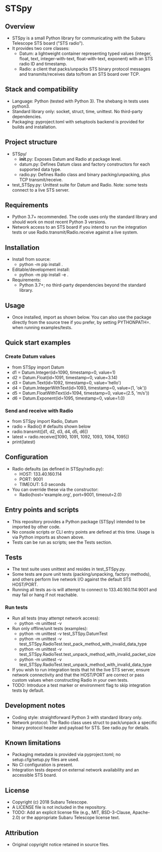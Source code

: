 # STSpy

## Overview
- STSpy is a small Python library for communicating with the Subaru Telescope STS board ("STS radio").
- It provides two core classes:
  - Datum: a lightweight container representing typed values (integer, float, text, integer-with-text, float-with-text, exponent) with an STS radio ID and timestamp.
  - Radio: a client that packs/unpacks STS binary protocol messages and transmits/receives data to/from an STS board over TCP.

## Stack and compatibility
- Language: Python (tested with Python 3). The shebang in tests uses python3.
- Standard library only: socket, struct, time, unittest. No third-party dependencies.
- Packaging: pyproject.toml with setuptools backend is provided for builds and installation.

## Project structure
- STSpy/
  - __init__.py: Exposes Datum and Radio at package level.
  - datum.py: Defines Datum class and factory constructors for each supported data type.
  - radio.py: Defines Radio class and binary packing/unpacking, plus TCP transmit/receive.
- test_STSpy.py: Unittest suite for Datum and Radio. Note: some tests connect to a live STS server.

## Requirements
- Python 3.7+ recommended. The code uses only the standard library and should work on most recent Python 3 versions.
- Network access to an STS board if you intend to run the integration tests or use Radio.transmit/Radio.receive against a live system.

## Installation
- Install from source:
  - python -m pip install .
- Editable/development install:
  - python -m pip install -e .
- Requirements:
  - Python 3.7+; no third-party dependencies beyond the standard library.

## Usage
- Once installed, import as shown below. You can also use the package directly from the source tree if you prefer, by setting PYTHONPATH=. when running examples/tests.

## Quick start examples
### Create Datum values
- from STSpy import Datum
- d1 = Datum.Integer(id=1090, timestamp=0, value=1)
- d2 = Datum.Float(id=1091, timestamp=0, value=3.14)
- d3 = Datum.Text(id=1092, timestamp=0, value='hello')
- d4 = Datum.IntegerWithText(id=1093, timestamp=0, value=(1, 'ok'))
- d5 = Datum.FloatWithText(id=1094, timestamp=0, value=(2.5, 'm/s'))
- d6 = Datum.Exponent(id=1095, timestamp=0, value=1.0)

### Send and receive with Radio
- from STSpy import Radio, Datum
- radio = Radio()  # defaults shown below
- radio.transmit([d1, d2, d3, d4, d5, d6])
- latest = radio.receive([1090, 1091, 1092, 1093, 1094, 1095])
- print(latest)

## Configuration
- Radio defaults (as defined in STSpy/radio.py):
  - HOST: 133.40.160.114
  - PORT: 9001
  - TIMEOUT: 5.0 seconds
- You can override these via the constructor:
  - Radio(host='example.org', port=9001, timeout=2.0)

## Entry points and scripts
- This repository provides a Python package (STSpy) intended to be imported by other code.
- No console scripts or CLI entry points are defined at this time. Usage is via Python imports as shown above.
- Tests can be run as scripts; see the Tests section.

## Tests
- The test suite uses unittest and resides in test_STSpy.py.
- Some tests are pure unit tests (packing/unpacking, factory methods), and others perform live network I/O against the default STS HOST/PORT.
- Running all tests as-is will attempt to connect to 133.40.160.114:9001 and may fail or hang if not reachable.

### Run tests
- Run all tests (may attempt network access):
  - python -m unittest -v
- Run only offline/unit tests (examples):
  - python -m unittest -v test_STSpy.DatumTest
  - python -m unittest -v test_STSpy.RadioTest.test_pack_method_with_invalid_data_type
  - python -m unittest -v test_STSpy.RadioTest.test_unpack_method_with_invalid_packet_size
  - python -m unittest -v test_STSpy.RadioTest.test_unpack_method_with_invalid_data_type
- If you wish to run integration tests that hit the live STS server, ensure network connectivity and that the HOST/PORT are correct or pass custom values when constructing Radio in your own tests.
- TODO: Introduce a test marker or environment flag to skip integration tests by default.

## Development notes
- Coding style: straightforward Python 3 with standard library only.
- Network protocol: The Radio class uses struct to pack/unpack a specific binary protocol header and payload for STS. See radio.py for details.

## Known limitations
- Packaging metadata is provided via pyproject.toml; no setup.cfg/setup.py files are used.
- No CI configuration is present.
- Integration tests depend on external network availability and an accessible STS board.

## License
- Copyright (c) 2018 Subaru Telescope.
- A LICENSE file is not included in the repository.
- TODO: Add an explicit license file (e.g., MIT, BSD-3-Clause, Apache-2.0) or the appropriate Subaru Telescope license text.

## Attribution
- Original copyright notice retained in source files.

